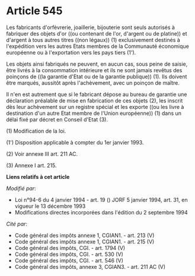 # Article 545

Les fabricants d'orfèvrerie, joaillerie, bijouterie sont seuls autorisés à fabriquer des objets d'or ((ou contenant de l'or,
d'argent ou de platine)) et d'argent à tous autres titres ((non légaux)) (1) exclusivement destinés à l'expédition vers les
autres Etats membres de la Communauté économique européenne ou à l'exportation vers les pays tiers (1').

Les objets ainsi fabriqués ne peuvent, en aucun cas, sous peine de saisie, être livrés à la consommation intérieure et ils ne
sont jamais revêtus des poinçons de ((la garantie d'Etat ou de la garantie publique)) (1). Ils doivent être marqués, aussitôt
après l'achèvement, avec un poinçon de maître.

Il n'en est autrement que si le fabricant dépose au bureau de garantie une déclaration préalable de mise en fabrication de
ces objets (2), les inscrit dès leur achèvement sur un registre spécial et les exporte ((ou les livre à destination d'un
autre Etat membre de l'Union européenne)) (1) dans un délai fixé par décret en Conseil d'Etat (3).

(1) Modification de la loi.

(1') Disposition applicable à compter du 1er janvier 1993.

(2) Voir annexe III art. 211 AC.

(3) Annexe I art. 215.

**Liens relatifs à cet article**

_Modifié par_:

  - Loi n°94-6 du 4 janvier 1994 - art. 19 () JORF 5 janvier 1994, art. 31, en vigueur le 13 décembre 1993
  - Modifications directes incorporées dans l'édition du 2 septembre 1994

_Cité par_:

  - Code général des impôts annexe 1, CGIAN1. - art. 213 (V)
  - Code général des impôts annexe 1, CGIAN1. - art. 215 (V)
  - Code général des impôts, CGI. - art. 1794 (V)
  - Code général des impôts, CGI. - art. 530 (V)
  - Code général des impôts, CGI. - art. 546 (V)
  - Code général des impôts, annexe 3, CGIAN3. - art. 211 AC (V)
